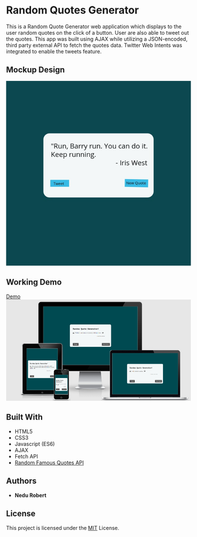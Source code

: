 # Random Quotes Generator

This is a Random Quote Generator web application which displays to the user random quotes on the click of a button. User are also able to tweet out the quotes. This app was built using AJAX while utilizing a JSON-encoded, third party external API to fetch the quotes data. Twitter Web Intents was integrated to enable the tweets feature.

## Mockup Design 

![alt tag](/images/design.jpg)

## Working Demo

[Demo](https://nedu.github.io/RQG/)
![alt tag](/images/demo.png)



## Built With

* HTML5
* CSS3
* Javascript (ES6)
* AJAX
* Fetch API
* [Random Famous Quotes API](https://market.mashape.com/andruxnet/random-famous-quotes)



## Authors

* **Nedu Robert** 


## License

This project is licensed under the [MIT](https://choosealicense.com/licenses/mit/) License.

